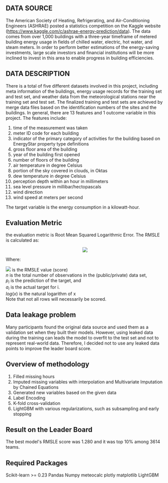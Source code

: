 ## DATA SOURCE

The American Society of Heating, Refrigerating, and Air-Conditioning Engineers (ASHRAE) posted a statistics competition on the Kaggle website (https://www.kaggle.com/c/ashrae-energy-prediction/data). The data comes from over 1,000 buildings with a three-year timeframe of metered building energy usage in fields of chilled water, electric, hot water, and steam meters. In order to perform better estimations of the energy-saving investments, large scale investors and financial institutions will be more inclined to invest in this area to enable progress in building efficiencies.


## DATA DESCRIPTION

There is a total of five different datasets involved in this project, including meta information of the buildings, energy usage records for the training set and test set, and weather data from the meteorological stations near the training set and test set. The finalized training and test sets are achieved by merge data files based on the identification numbers of the sites and the buildings. In general, there are 13 features and 1 outcome variable in this project. The features include:

1. time of the measurement was taken
2. meter ID code for each building
3. indicator of the primary category of activities for the building based on EnergyStar property type definitions
4. gross floor area of the building
5. year of the building first opened
6. number of floors of the building
7. air temperature in degree Celsius
8. portion of the sky covered in clouds, in Oktas
9. dew temperature in degree Celsius
10. perception depth within an hour in millimeters
11. sea level pressure in millibar/hectopascals
12. wind direction
13. wind speed at meters per second

The target variable is the energy consumption in a kilowatt-hour.


## Evaluation Metric
the evaluation metric is Root Mean Squared Logarithmic Error. The RMSLE is calculated as:
<p align="center">
<img src="https://render.githubusercontent.com/render/math?math=\epsilon = \sqrt{\frac{1}{n} \sum_{i=1}^n (\log(p_{i} %2B 1) - \log(a_{i} %2B 1))^2 }">
</p>
Where:

<img src="https://render.githubusercontent.com/render/math?math=\epsilon"> is the RMSLE value (score) <br>
$n$ is the total number of observations in the (public/private) data set, <br>
$p_i$ is the prediction of the target, and <br>
$a_i$ is the actual target for i. <br>
$log(x)$ is the natural logarithm of x <br>
Note that not all rows will necessarily be scored. <br>


## Data leakage problem
Many participants found the original data source and used them as a validation set when they built their models. However, using leaked data during the training can leads the model to overfit to the test set and not to represent real-world data. Therefore, I decided not to use any leaked data points to improve the leader board score.

## Overview of methodology
1. Filled missing hours
2. Imputed missing variables with interpolation and Multivariate Imputation by Chained Equations
3. Generated new variables based on the given data
4. Label Encoding
5. K-fold cross-validation
6. LightGBM with various regularizations, such as subsampling and early stopping 

## Result on the Leader Board
The best model's RMSLE score was 1.280 and it was top 10% among 3614 teams.


## Required Packages
Scikit-learn >= 0.23
Pandas
Numpy
meteocalc
plotly
matplotlib
LightGBM
